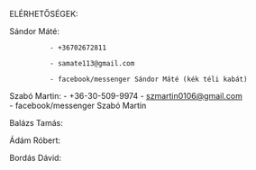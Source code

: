 ELÉRHETŐSÉGEK:

Sándor Máté:  

              - +36702672811

              - samate113@gmail.com
              
              - facebook/messenger Sándor Máté (kék téli kabát)

Szabó Martin:
            - +36-30-509-9974
            - szmartin0106@gmail.com  
            - facebook/messenger Szabó Martin

Balázs Tamás:

Ádám Róbert:

Bordás Dávid:
